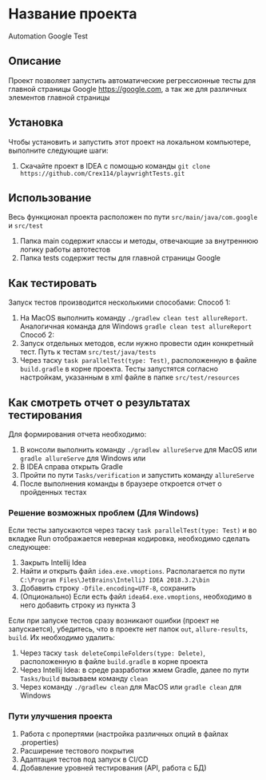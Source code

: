# Название проекта

Automation Google Test

## Описание

Проект позволяет запустить автоматические регрессионные тесты для главной страницы Google https://google.com, а так же
для различных элементов главной страницы

## Установка

Чтобы установить и запустить этот проект на локальном компьютере, выполните следующие шаги:

1. Скачайте проект в IDEA с помощью команды
   `git clone https://github.com/Crex114/playwrightTests.git`

## Использование

Весь функционал проекта расположен по пути `src/main/java/com.google` и `src/test`

1. Папка main содержит классы и методы, отвечающие за внутреннюю логику работы автотестов
2. Папка tests содержит тесты для главной страницы Google

## Как тестировать

Запуск тестов производится несколькими способами:
Способ 1:
   1. На MacOS выполнить команду `./gradlew clean test allureReport`. Аналогичная команда для Windows `gradle clean test allureReport`
Способ 2:
   1. Запуск отдельных методов, если нужно провести один конкретный тест. Путь к тестам `src/test/java/tests`
   2. Через таску `task parallelTest(type: Test)`, расположенную в файле `build.gradle` в корне проекта.
      Тесты запустятся согласно настройкам, указанным в xml файле в папке `src/test/resources`

## Как смотреть отчет о результатах тестирования

Для формирования отчета необходимо:
1. В консоли выполнить команду `./gradlew allureServe` для MacOS или `gradle allureServe` для Windows
или
1. В IDEA справа открыть Gradle
2. Пройти по пути `Tasks/verification` и запустить команду `allureServe`
3. После выполнения команды в браузере откроется отчет о пройденных тестах

### Решение возможных проблем (Для Windows)

Если тесты запускаются через таску `task parallelTest(type: Test)` и во вкладке Run отображается неверная кодировка,
необходимо сделать следующее:

1. Закрыть Intellij Idea
2. Найти и открыть файл `idea.exe.vmoptions`. Располагается по пути `C:\Program Files\JetBrains\IntelliJ IDEA 2018.3.2\bin`
3. Добавить строку `-Dfile.encoding=UTF-8`, сохранить
4. (Опционально) Если есть файл `idea64.exe.vmoptions`, необходимо в него добавить строку из пункта 3

Если при запуске тестов сразу возникают ошибки (проект не запускается), убедитесь, что в проекте нет
папок `out`, `allure-results`, `build`. Их необходимо удалить:

1. Через таску `task deleteCompileFolders(type: Delete)`, расположенную в файле `build.gradle` в корне проекта
2. Через Intellij Idea: в среде разработки жмем Gradle, далее по пути `Tasks/build` вызываем команду `clean`
3. Через команду `./gradlew clean` для MacOS или `gradle clean` для Windows

### Пути улучшения проекта

1. Работа с пропертями (настройка различных опций в файлах .properties)
2. Расширение тестового покрытия
3. Адаптация тестов под запуск в CI/CD
4. Добавление уровней тестирования (API, работа с БД)
